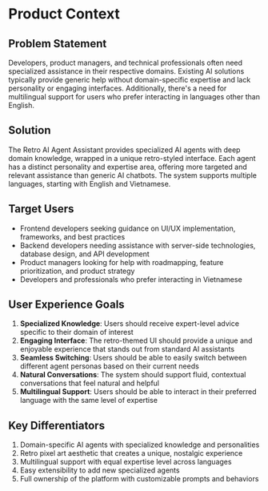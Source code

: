 # Product Context

## Problem Statement

Developers, product managers, and technical professionals often need specialized assistance in their respective domains. Existing AI solutions typically provide generic help without domain-specific expertise and lack personality or engaging interfaces. Additionally, there's a need for multilingual support for users who prefer interacting in languages other than English.

## Solution

The Retro AI Agent Assistant provides specialized AI agents with deep domain knowledge, wrapped in a unique retro-styled interface. Each agent has a distinct personality and expertise area, offering more targeted and relevant assistance than generic AI chatbots. The system supports multiple languages, starting with English and Vietnamese.

## Target Users

- Frontend developers seeking guidance on UI/UX implementation, frameworks, and best practices
- Backend developers needing assistance with server-side technologies, database design, and API development
- Product managers looking for help with roadmapping, feature prioritization, and product strategy
- Developers and professionals who prefer interacting in Vietnamese

## User Experience Goals

1. **Specialized Knowledge**: Users should receive expert-level advice specific to their domain of interest
2. **Engaging Interface**: The retro-themed UI should provide a unique and enjoyable experience that stands out from standard AI assistants
3. **Seamless Switching**: Users should be able to easily switch between different agent personas based on their current needs
4. **Natural Conversations**: The system should support fluid, contextual conversations that feel natural and helpful
5. **Multilingual Support**: Users should be able to interact in their preferred language with the same level of expertise

## Key Differentiators

1. Domain-specific AI agents with specialized knowledge and personalities
2. Retro pixel art aesthetic that creates a unique, nostalgic experience
3. Multilingual support with equal expertise level across languages
4. Easy extensibility to add new specialized agents
5. Full ownership of the platform with customizable prompts and behaviors
